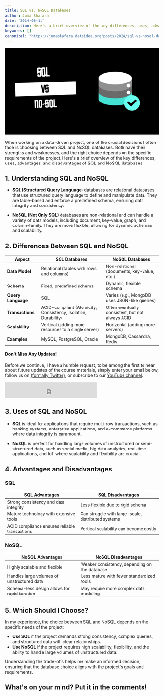 ```yaml
---
title: SQL vs. NoSQL Databases
author: Juma Shafara
date: "2024-08-11"
description: Here's a brief overview of the key differences, uses, advantages, and disadvantages of SQL and NoSQL databases.
keywords: []
canonical: "https://jumashafara.dataidea.org/posts/2024/sql-vs-nosql-dabases/"
---
```


![Photo by DATAIDEA](./thumbnail.jpg)

When working on a data-driven project, one of the crucial decisions I often face is choosing between SQL and NoSQL databases. Both have their strengths and weaknesses, and the right choice depends on the specific requirements of the project. Here's a brief overview of the key differences, uses, advantages, and disadvantages of SQL and NoSQL databases.

## 1. Understanding SQL and NoSQL

- **SQL (Structured Query Language)** databases are relational databases that use structured query language to define and manipulate data. They are table-based and enforce a predefined schema, ensuring data integrity and consistency.

- **NoSQL (Not Only SQL)** databases are non-relational and can handle a variety of data models, including document, key-value, graph, and column-family. They are more flexible, allowing for dynamic schemas and scalability.

## 2. Differences Between SQL and NoSQL

| Aspect             | SQL Databases                                                  | NoSQL Databases                                  |
| ------------------ | -------------------------------------------------------------- | ------------------------------------------------ |
| **Data Model**     | Relational (tables with rows and columns)                      | Non-relational (documents, key-value, etc.)      |
| **Schema**         | Fixed, predefined schema                                       | Dynamic, flexible schema                         |
| **Query Language** | SQL                                                            | Varies (e.g., MongoDB uses JSON-like queries)    |
| **Transactions**   | ACID-compliant (Atomicity, Consistency, Isolation, Durability) | Often eventually consistent, but not always ACID |
| **Scalability**    | Vertical (adding more resources to a single server)            | Horizontal (adding more servers)                 |
| **Examples**       | MySQL, PostgreSQL, Oracle                                      | MongoDB, Cassandra, Redis                        |

<!-- Newsletter -->
<div class="newsletter">
<div class="newsletter-heading">
<h4><i class="bi bi-info-circle-fill"></i> Don't Miss Any Updates!</h4>
</div>
<div class="newsletter-body">
<p>
Before we continue, I have a humble request, to be among the first to hear about future updates of the course materials, simply enter your email below, follow us on <a href="https://x.com/dataideaorg"><i class="bi bi-twitter-x"></i>
(formally Twitter)</a>, or subscribe to our <a href="https://www.youtube.com/@dataideaorg"><i class="bi bi-youtube"></i> YouTube channel</a>.
</p>
<iframe class="newsletter-frame" src="https://embeds.beehiiv.com/5fc7c425-9c7e-4e08-a514-ad6c22beee74?slim=true" data-test-id="beehiiv-embed" height="52" frameborder="0" scrolling="no">
</iframe>
</div>
</div>

## 3. Uses of SQL and NoSQL

- **SQL** is ideal for applications that require multi-row transactions, such as banking systems, enterprise applications, and e-commerce platforms where data integrity is paramount.

- **NoSQL** is perfect for handling large volumes of unstructured or semi-structured data, such as social media, big data analytics, real-time applications, and IoT where scalability and flexibility are crucial.

## 4. Advantages and Disadvantages

### SQL

| **SQL Advantages**                            | **SQL Disadvantages**                              |
| --------------------------------------------- | -------------------------------------------------- |
| Strong consistency and data integrity         | Less flexible due to rigid schema                  |
| Mature technology with extensive tools        | Can struggle with large-scale, distributed systems |
| ACID compliance ensures reliable transactions | Vertical scalability can become costly             |

### NoSQL

| **NoSQL Advantages**                          | **NoSQL Disadvantages**                       |
| --------------------------------------------- | --------------------------------------------- |
| Highly scalable and flexible                  | Weaker consistency, depending on the database |
| Handles large volumes of unstructured data    | Less mature with fewer standardized tools     |
| Schema-less design allows for rapid iteration | May require more complex data modeling        |

<script async src="https://pagead2.googlesyndication.com/pagead/js/adsbygoogle.js?client=ca-pub-8076040302380238"
     crossorigin="anonymous"></script>
<!-- inline-square -->

<ins class="adsbygoogle"
     style="display:block"
     data-ad-client="ca-pub-8076040302380238"
     data-ad-slot="3564352555"
     data-ad-format="auto"
     data-full-width-responsive="true"></ins>

<script>
     (adsbygoogle = window.adsbygoogle || []).push({});
</script>

## 5. Which Should I Choose?

In my experience, the choice between SQL and NoSQL depends on the specific needs of the project:

- **Use SQL** if the project demands strong consistency, complex queries, and structured data with clear relationships.
- **Use NoSQL** if the project requires high scalability, flexibility, and the ability to handle large volumes of unstructured data.

Understanding the trade-offs helps me make an informed decision, ensuring that the database choice aligns with the project's goals and requirements.

<h2>What's on your mind? Put it in the comments!</h2>
<script src="https://utteranc.es/client.js"
        repo="dataideaorg/dataidea-blog"
        issue-term="pathname"
        theme="github-light"
        crossorigin="anonymous"
        async>
</script>
